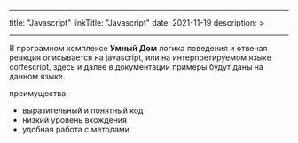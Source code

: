 
---
title: "Javascript"
linkTitle: "Javascript"
date: 2021-11-19
description: >
  
---

В програмном комплексе **Умный Дом** логика поведения и отвеная реакция описывается на javascript, или на интерпретируемом
языке coffescript, здесь и далее в документации примеры будут даны на данном языке.

преимущества:
* выразительный и понятный код
* низкий уровень вхождения
* удобная работа с методами
